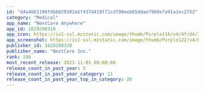 ```yaml
---
id: "d4a4661190fdbb829302ebf437d410f71cd790eeb65ddae7960e7a91a1ec2752"
category: "Medical"
app_name: "NextCare Anywhere"
app_id: 1629290318
app_icon: https://is1-ssl.mzstatic.com/image/thumb/Purple116/v4/4f/d4/75/4fd4758a-ca9f-dc72-337f-4a55d9cc8819/AppIcon-0-1x_U007ephone-0-sRGB-85-220.png/1024x1024bb.png
app_screenshot: https://is1-ssl.mzstatic.com/image/thumb/Purple122/v4/88/ac/94/88ac9492-2045-b727-f84e-8f9a03a55a3c/8d02a6ba-01d5-43c8-9841-5717e2dacfc5_Apple_Screenshot_1_1284x2778_-_FINAL.png/1284x2778bb.png
publisher_id: 1629290320
publisher_name: "NextCare Inc."
rank: 186
most_recent_release: 2023-11-01 00:00:00
release_count_in_past_year: 5
release_count_in_past_year_category: 11
release_count_in_past_year_top_in_category: 20
---
```

